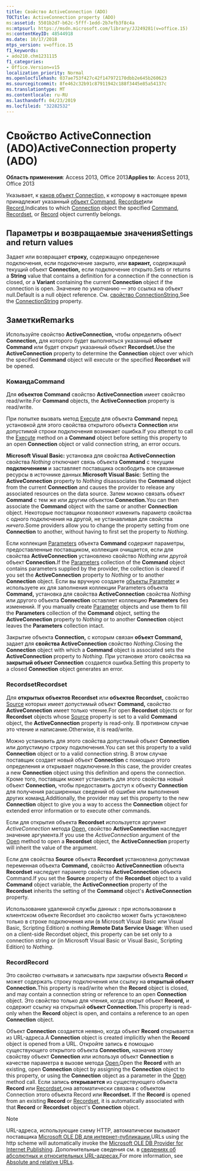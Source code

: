 ```yaml
---
title: Свойство ActiveConnection (ADO)
TOCTitle: ActiveConnection property (ADO)
ms:assetid: 5501b2d7-b62c-5fff-1edd-2b7efb3f8c4a
ms:mtpsurl: https://msdn.microsoft.com/library/JJ249281(v=office.15)
ms:contentKeyID: 48544918
ms.date: 10/17/2018
mtps_version: v=office.15
f1_keywords:
- ado210.chm1231115
f1_categories:
- Office.Version=v15
localization_priority: Normal
ms.openlocfilehash: 037ae753f427c42f147972170dbb2e645b260623
ms.sourcegitcommit: 8fe462c32b91c87911942c188f3445e85a54137c
ms.translationtype: MT
ms.contentlocale: ru-RU
ms.lasthandoff: 04/23/2019
ms.locfileid: "32282532"
---
```

# <a name="activeconnection-property-ado"></a><span data-ttu-id="a064e-102">Свойство ActiveConnection (ADO)</span><span class="sxs-lookup"><span data-stu-id="a064e-102">ActiveConnection property (ADO)</span></span>

<span data-ttu-id="a064e-103">**Область применения**: Access 2013, Office 2013</span><span class="sxs-lookup"><span data-stu-id="a064e-103">**Applies to**: Access 2013, Office 2013</span></span>

<span data-ttu-id="a064e-104">Указывает, к [каков объект Connection,](connection-object-ado.md) к которому в настоящее время принадлежит указанный [объект Command,](command-object-ado.md) [Recordset](recordset-object-ado.md)или [Record.](record-object-ado.md)</span><span class="sxs-lookup"><span data-stu-id="a064e-104">Indicates to which [Connection](connection-object-ado.md) object the specified [Command](command-object-ado.md), [Recordset](recordset-object-ado.md), or [Record](record-object-ado.md) object currently belongs.</span></span>

## <a name="settings-and-return-values"></a><span data-ttu-id="a064e-105">Параметры и возвращаемые значения</span><span class="sxs-lookup"><span data-stu-id="a064e-105">Settings and return values</span></span>

<span data-ttu-id="a064e-106">Задает или возвращает **строку,** содержащую определение подключения, если подключение закрыто, или **вариант,** содержащий текущий объект **Connection,** если подключение открыто.</span><span class="sxs-lookup"><span data-stu-id="a064e-106">Sets or returns a **String** value that contains a definition for a connection if the connection is closed, or a **Variant** containing the current **Connection** object if the connection is open.</span></span> <span data-ttu-id="a064e-107">Значение по умолчанию — это ссылка на объект null.</span><span class="sxs-lookup"><span data-stu-id="a064e-107">Default is a null object reference.</span></span> <span data-ttu-id="a064e-108">См. [свойство ConnectionString.](connectionstring-property-ado.md)</span><span class="sxs-lookup"><span data-stu-id="a064e-108">See the [ConnectionString](connectionstring-property-ado.md) property.</span></span>

## <a name="remarks"></a><span data-ttu-id="a064e-109">Заметки</span><span class="sxs-lookup"><span data-stu-id="a064e-109">Remarks</span></span>

<span data-ttu-id="a064e-110">Используйте свойство **ActiveConnection,** чтобы определить объект **Connection,** для которого будет выполняться указанный **объект Command** или будет открыт указанный объект **Recordset.**</span><span class="sxs-lookup"><span data-stu-id="a064e-110">Use the **ActiveConnection** property to determine the **Connection** object over which the specified **Command** object will execute or the specified **Recordset** will be opened.</span></span>

### <a name="command"></a><span data-ttu-id="a064e-111">Команда</span><span class="sxs-lookup"><span data-stu-id="a064e-111">Command</span></span>

<span data-ttu-id="a064e-112">Для **объектов Command** свойство **ActiveConnection** имеет свойство read/write.</span><span class="sxs-lookup"><span data-stu-id="a064e-112">For **Command** objects, the **ActiveConnection** property is read/write.</span></span>

<span data-ttu-id="a064e-113">При попытке вызвать метод [Execute](https://docs.microsoft.com/office/vba/access/concepts/miscellaneous/execute-method-ado-command) для объекта **Command** перед установкой для этого свойства открытого объекта **Connection** или допустимой строки подключения возникает ошибка.</span><span class="sxs-lookup"><span data-stu-id="a064e-113">If you attempt to call the [Execute](https://docs.microsoft.com/office/vba/access/concepts/miscellaneous/execute-method-ado-command) method on a **Command** object before setting this property to an open **Connection** object or valid connection string, an error occurs.</span></span>

<span data-ttu-id="a064e-114">**Microsoft Visual Basic:** установка для свойства **ActiveConnection** свойства *Nothing* отключает связь объекта **Command** с текущим **подключением** и заставляет поставщика освободить все связанные ресурсы в источнике данных.</span><span class="sxs-lookup"><span data-stu-id="a064e-114">**Microsoft Visual Basic**: Setting the **ActiveConnection** property to *Nothing* disassociates the **Command** object from the current **Connection** and causes the provider to release any associated resources on the data source.</span></span> <span data-ttu-id="a064e-115">Затем можно связать объект **Command** с тем же или другим объектом **Connection.**</span><span class="sxs-lookup"><span data-stu-id="a064e-115">You can then associate the **Command** object with the same or another **Connection** object.</span></span> <span data-ttu-id="a064e-116">Некоторые поставщики позволяют изменить параметр свойства  с одного подключения на другой, не устанавливая для свойства *ничего.*</span><span class="sxs-lookup"><span data-stu-id="a064e-116">Some providers allow you to change the property setting from one **Connection** to another, without having to first set the property to *Nothing*.</span></span>

<span data-ttu-id="a064e-117">Если коллекция [Parameters](parameters-collection-ado.md) объекта **Command** содержит параметры, предоставленные поставщиком, коллекция очищается, если для свойства **ActiveConnection** установлено свойство *Nothing* или другой объект **Connection.**</span><span class="sxs-lookup"><span data-stu-id="a064e-117">If the [Parameters](parameters-collection-ado.md) collection of the **Command** object contains parameters supplied by the provider, the collection is cleared if you set the **ActiveConnection** property to *Nothing* or to another **Connection** object.</span></span> <span data-ttu-id="a064e-118">Если вы вручную создаете [объекты Parameter](parameter-object-ado.md) и используете их для заполнения коллекции Parameters объекта **Command,** установка для свойства **ActiveConnection** свойства *Nothing* или другого объекта **Connection** оставляет коллекцию **Parameters** без изменений. </span><span class="sxs-lookup"><span data-stu-id="a064e-118">If you manually create [Parameter](parameter-object-ado.md) objects and use them to fill the **Parameters** collection of the **Command** object, setting the **ActiveConnection** property to *Nothing* or to another **Connection** object leaves the **Parameters** collection intact.</span></span>

<span data-ttu-id="a064e-119">Закрытие объекта **Connection,** с которым связан **объект Command,** задает для **свойства ActiveConnection** свойство *Nothing.*</span><span class="sxs-lookup"><span data-stu-id="a064e-119">Closing the **Connection** object with which a **Command** object is associated sets the **ActiveConnection** property to *Nothing*.</span></span> <span data-ttu-id="a064e-120">При установке этого свойства на **закрытый объект Connection** создается ошибка.</span><span class="sxs-lookup"><span data-stu-id="a064e-120">Setting this property to a closed **Connection** object generates an error.</span></span>

### <a name="recordset"></a><span data-ttu-id="a064e-121">Recordset</span><span class="sxs-lookup"><span data-stu-id="a064e-121">Recordset</span></span>

<span data-ttu-id="a064e-122">Для **открытых объектов Recordset** или **объектов Recordset,** свойство [Source](source-property-ado-recordset.md) которых имеет допустимый объект **Command,** свойство **ActiveConnection** имеет только чтение.</span><span class="sxs-lookup"><span data-stu-id="a064e-122">For open **Recordset** objects or for **Recordset** objects whose [Source](source-property-ado-recordset.md) property is set to a valid **Command** object, the **ActiveConnection** property is read-only.</span></span> <span data-ttu-id="a064e-123">В противном случае это чтение и написание.</span><span class="sxs-lookup"><span data-stu-id="a064e-123">Otherwise, it is read/write.</span></span>

<span data-ttu-id="a064e-124">Можно установить для этого свойства допустимый объект **Connection** или допустимую строку подключения.</span><span class="sxs-lookup"><span data-stu-id="a064e-124">You can set this property to a valid **Connection** object or to a valid connection string.</span></span> <span data-ttu-id="a064e-125">В этом случае поставщик создает новый объект **Connection** с помощью этого определения и открывает подключение.</span><span class="sxs-lookup"><span data-stu-id="a064e-125">In this case, the provider creates a new **Connection** object using this definition and opens the connection.</span></span> <span data-ttu-id="a064e-126">Кроме того, поставщик может установить для этого свойства новый объект **Connection,** чтобы предоставить доступ к объекту **Connection** для получения расширенных сведений об ошибке или выполнения других команд.</span><span class="sxs-lookup"><span data-stu-id="a064e-126">Additionally, the provider may set this property to the new **Connection** object to give you a way to access the **Connection** object for extended error information or to execute other commands.</span></span>

<span data-ttu-id="a064e-127">Если для открытия объекта **Recordset** используется аргумент *ActiveConnection* метода [Open,](open-method-ado-recordset.md) свойство **ActiveConnection** наследует значение аргумента.</span><span class="sxs-lookup"><span data-stu-id="a064e-127">If you use the *ActiveConnection* argument of the [Open](open-method-ado-recordset.md) method to open a **Recordset** object, the **ActiveConnection** property will inherit the value of the argument.</span></span>

<span data-ttu-id="a064e-128">Если для свойства  **Source** объекта **Recordset** установлена допустимая переменная объекта **Command,** свойство **ActiveConnection** объекта **Recordset** наследует параметр свойства **ActiveConnection** объекта Command.</span><span class="sxs-lookup"><span data-stu-id="a064e-128">If you set the **Source** property of the **Recordset** object to a valid **Command** object variable, the **ActiveConnection** property of the **Recordset** inherits the setting of the **Command** object's **ActiveConnection** property.</span></span>

<span data-ttu-id="a064e-129">Использование удаленной службы данных **:** при использовании в клиентском объекте Recordset это свойство может быть установлено только в строке подключения или (в Microsoft Visual Basic или Visual Basic, Scripting Edition) в *nothing*.</span><span class="sxs-lookup"><span data-stu-id="a064e-129">**Remote Data Service Usage**: When used on a client-side Recordset object, this property can be set only to a connection string or (in Microsoft Visual Basic or Visual Basic, Scripting Edition) to *Nothing*.</span></span>

### <a name="record"></a><span data-ttu-id="a064e-130">Record</span><span class="sxs-lookup"><span data-stu-id="a064e-130">Record</span></span>

<span data-ttu-id="a064e-131">Это свойство считывать и записывать при закрытии объекта **Record** и может содержать строку подключения или ссылку на **открытый объект Connection.**</span><span class="sxs-lookup"><span data-stu-id="a064e-131">This property is read/write when the **Record** object is closed, and may contain a connection string or reference to an open **Connection** object.</span></span> <span data-ttu-id="a064e-132">Это свойство только для чтения, когда открыт объект **Record,** и содержит ссылку на открытый **объект Connection.**</span><span class="sxs-lookup"><span data-stu-id="a064e-132">This property is read-only when the **Record** object is open, and contains a reference to an open **Connection** object.</span></span>

<span data-ttu-id="a064e-133">Объект **Connection** создается неявно, когда объект **Record** открывается из URL-адреса.</span><span class="sxs-lookup"><span data-stu-id="a064e-133">A **Connection** object is created implicitly when the **Record** object is opened from a URL.</span></span> <span data-ttu-id="a064e-134">Откройте запись **с** помощью существующего открытого объекта **Connection,** назначив этому свойству объект **Connection** или используя объект **Connection** в качестве параметра в вызове метода [Open.](open-method-ado-record.md)</span><span class="sxs-lookup"><span data-stu-id="a064e-134">Open the **Record** with an existing, open **Connection** object by assigning the **Connection** object to this property, or using the **Connection** object as a parameter in the [Open](open-method-ado-record.md) method call.</span></span> <span data-ttu-id="a064e-135">Если запись  **открывается** из существующего объекта **Record** или [Recordset,](recordset-object-ado.md)она автоматически связана с объектом Connection этого объекта Record или **Recordset.** </span><span class="sxs-lookup"><span data-stu-id="a064e-135">If the **Record** is opened from an existing **Record** or [Recordset](recordset-object-ado.md), it is automatically associated with that **Record** or **Recordset** object's **Connection** object.</span></span>

> [!NOTE]
> <span data-ttu-id="a064e-136">URL-адреса, использующие схему HTTP, автоматически вызывают поставщика [Microsoft OLE DB для интернет-публикации.](microsoft-ole-db-provider-for-internet-publishing.md)</span><span class="sxs-lookup"><span data-stu-id="a064e-136">URLs using the http scheme will automatically invoke the [Microsoft OLE DB Provider for Internet Publishing](microsoft-ole-db-provider-for-internet-publishing.md).</span></span> <span data-ttu-id="a064e-137">Дополнительные сведения см. в [сведениях об абсолютных и относительных URL-адресах.](absolute-and-relative-urls.md)</span><span class="sxs-lookup"><span data-stu-id="a064e-137">For more information, see [Absolute and relative URLs](absolute-and-relative-urls.md).</span></span>



